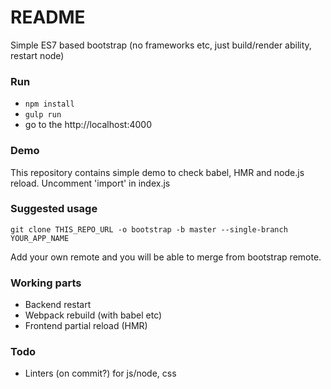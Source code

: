 # README #

Simple ES7 based bootstrap (no frameworks etc, just build/render ability, restart node)

### Run ###

* `npm install`
* `gulp run`
* go to the http://localhost:4000

### Demo ###

This repository contains simple demo to check babel, HMR and node.js reload. Uncomment 'import' in index.js

### Suggested usage ###

`git clone THIS_REPO_URL -o bootstrap -b master --single-branch YOUR_APP_NAME`

Add your own remote and you will be able to merge from bootstrap remote.

### Working parts ###

* Backend restart
* Webpack rebuild (with babel etc)
* Frontend partial reload (HMR)

### Todo ###

* Linters (on commit?) for js/node, css